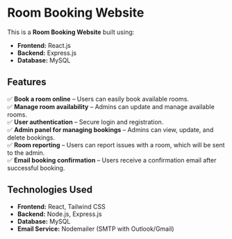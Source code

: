 # Room Booking Website

This is a **Room Booking Website** built using:

- **Frontend:** React.js
- **Backend:** Express.js
- **Database:** MySQL

## Features
✅ **Book a room online** – Users can easily book available rooms.  
✅ **Manage room availability** – Admins can update and manage available rooms.  
✅ **User authentication** – Secure login and registration.  
✅ **Admin panel for managing bookings** – Admins can view, update, and delete bookings.  
✅ **Room reporting** – Users can report issues with a room, which will be sent to the admin.  
✅ **Email booking confirmation** – Users receive a confirmation email after successful booking.  

## Technologies Used
- **Frontend:** React, Tailwind CSS
- **Backend:** Node.js, Express.js
- **Database:** MySQL
- **Email Service:** Nodemailer (SMTP with Outlook/Gmail)



